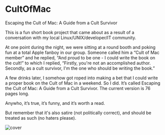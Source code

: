 # CultOfMac
Escaping the Cult of Mac: A Guide from a Cult Survivor

This is a fun short book project that came about as a result of a conversation with my local Linux/UNIX/developer/IT community.

At one point during the night, we were sitting at a round booth and poking fun at a total Apple fanboy in our group. 
Someone called him a “Cult of Mac member” and he replied, “And proud to be one - I could write the book on the cult!” to which I replied, “Firstly, you're not an accomplished author. Secondly, as a cult survivor, I'm the one who should be writing the book.” 

A few drinks later, I somehow got roped into making a bet that I could write a proper book on the Cult of Mac in a weekend. So I did. 
It’s called Escaping the Cult of Mac: A Guide from a Cult Survivor.
The current version is 76 pages long.

Anywho, it’s true, it’s funny, and it’s worth a read.

But remember that it's also satire (not politically correct), and should be treated as such (no haters please).

![cover](http://triosdevelopers.com/jason.eckert/stuff/CultOfMacCoverWeb.jpg)

